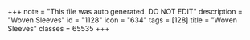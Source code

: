 +++
note = "This file was auto generated. DO NOT EDIT"
description = "Woven Sleeves"
id = "1128"
icon = "634"
tags = [128]
title = "Woven Sleeves"
classes = 65535
+++
